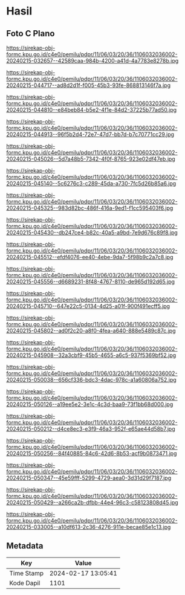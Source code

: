 # Hasil

## Foto C Plano

https://sirekap-obj-formc.kpu.go.id/c4e0/pemilu/pdpr/11/06/03/20/36/1106032036002-20240215-032657--42589caa-984b-4200-a41d-4a7783e8278b.jpg

https://sirekap-obj-formc.kpu.go.id/c4e0/pemilu/pdpr/11/06/03/20/36/1106032036002-20240215-044717--ad8d2d1f-f005-45b3-93fe-868813146f7a.jpg

https://sirekap-obj-formc.kpu.go.id/c4e0/pemilu/pdpr/11/06/03/20/36/1106032036002-20240215-044810--e84beb84-b5e2-4f1e-84d2-37225b77ad50.jpg

https://sirekap-obj-formc.kpu.go.id/c4e0/pemilu/pdpr/11/06/03/20/36/1106032036002-20240215-044913--96f5b2d4-72e7-47d7-bb7d-b7c70771cc29.jpg

https://sirekap-obj-formc.kpu.go.id/c4e0/pemilu/pdpr/11/06/03/20/36/1106032036002-20240215-045026--5d7a48b5-7342-4f0f-8765-923e02df47eb.jpg

https://sirekap-obj-formc.kpu.go.id/c4e0/pemilu/pdpr/11/06/03/20/36/1106032036002-20240215-045140--5c6276c3-c289-45da-a730-7fc5d26b85a6.jpg

https://sirekap-obj-formc.kpu.go.id/c4e0/pemilu/pdpr/11/06/03/20/36/1106032036002-20240215-045325--983d82bc-486f-416a-9ed1-f1cc595403f6.jpg

https://sirekap-obj-formc.kpu.go.id/c4e0/pemilu/pdpr/11/06/03/20/36/1106032036002-20240215-045430--db247ce4-b82c-40a5-a9bd-7e9d676c89f8.jpg

https://sirekap-obj-formc.kpu.go.id/c4e0/pemilu/pdpr/11/06/03/20/36/1106032036002-20240215-045512--efdf4076-ee40-4ebe-9da7-5f98b9c2a7c8.jpg

https://sirekap-obj-formc.kpu.go.id/c4e0/pemilu/pdpr/11/06/03/20/36/1106032036002-20240215-045556--d6689231-8f48-4767-8110-de965d192d65.jpg

https://sirekap-obj-formc.kpu.go.id/c4e0/pemilu/pdpr/11/06/03/20/36/1106032036002-20240215-045710--647e22c5-0134-4d25-a01f-900f491ecff5.jpg

https://sirekap-obj-formc.kpu.go.id/c4e0/pemilu/pdpr/11/06/03/20/36/1106032036002-20240215-045802--ad0f2c20-a8f0-4fea-a640-888e5489c87c.jpg

https://sirekap-obj-formc.kpu.go.id/c4e0/pemilu/pdpr/11/06/03/20/36/1106032036002-20240215-045908--32a3cbf9-45b5-4655-a6c5-937f5369bf52.jpg

https://sirekap-obj-formc.kpu.go.id/c4e0/pemilu/pdpr/11/06/03/20/36/1106032036002-20240215-050038--656cf336-bdc3-4dac-978c-a1a60806a752.jpg

https://sirekap-obj-formc.kpu.go.id/c4e0/pemilu/pdpr/11/06/03/20/36/1106032036002-20240215-050126--a19ee5e2-3e1c-4c3d-baa9-73f1bb68d000.jpg

https://sirekap-obj-formc.kpu.go.id/c4e0/pemilu/pdpr/11/06/03/20/36/1106032036002-20240215-050212--d4ce8ec3-e3f9-46a3-952f-e65ae44d58b7.jpg

https://sirekap-obj-formc.kpu.go.id/c4e0/pemilu/pdpr/11/06/03/20/36/1106032036002-20240215-050256--84f40885-84c6-42d6-8b53-acf9b0873471.jpg

https://sirekap-obj-formc.kpu.go.id/c4e0/pemilu/pdpr/11/06/03/20/36/1106032036002-20240215-050347--45e59fff-5299-4729-aea0-3d31d29f7187.jpg

https://sirekap-obj-formc.kpu.go.id/c4e0/pemilu/pdpr/11/06/03/20/36/1106032036002-20240215-050429--a266ca2b-dfbb-44e4-96c3-c58123808d45.jpg

https://sirekap-obj-formc.kpu.go.id/c4e0/pemilu/pdpr/11/06/03/20/36/1106032036002-20240215-033005--a10df613-2c36-4276-911e-becae85e1c13.jpg


## Metadata

| Key        | Value               |
| ---------- | ------------------- |
| Time Stamp | 2024-02-17 13:05:41 |
| Kode Dapil | 1101                |



